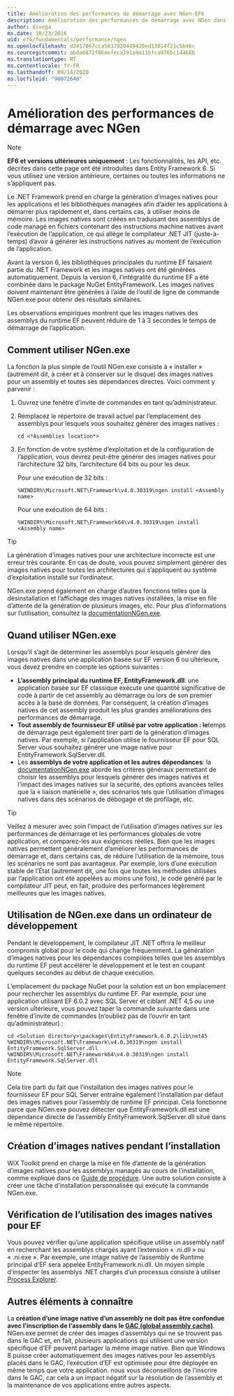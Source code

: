 ```yaml
---
title: Amélioration des performances de démarrage avec NGen-EF6
description: Amélioration des performances de démarrage avec NGen dans Entity Framework 6
author: divega
ms.date: 10/23/2016
uid: ef6/fundamentals/performance/ngen
ms.openlocfilehash: d3417067cca5837920449420ed13014f21c5b46c
ms.sourcegitcommit: abda0872f86eefeca191a9a11bfca976bc14468b
ms.translationtype: MT
ms.contentlocale: fr-FR
ms.lasthandoff: 09/14/2020
ms.locfileid: "90072640"
---
```

# <a name="improving-startup-performance-with-ngen"></a>Amélioration des performances de démarrage avec NGen
> [!NOTE]
> **EF6 et versions ultérieures uniquement** : Les fonctionnalités, les API, etc. décrites dans cette page ont été introduites dans Entity Framework 6. Si vous utilisez une version antérieure, certaines ou toutes les informations ne s’appliquent pas.  

Le .NET Framework prend en charge la génération d’images natives pour les applications et les bibliothèques managées afin d’aider les applications à démarrer plus rapidement et, dans certains cas, à utiliser moins de mémoire. Les images natives sont créées en traduisant des assemblys de code managé en fichiers contenant des instructions machine natives avant l’exécution de l’application, ce qui allège le compilateur .NET JIT (juste-à-temps) d’avoir à générer les instructions natives au moment de l’exécution de l’application.  

Avant la version 6, les bibliothèques principales du runtime EF faisaient partie du .NET Framework et les images natives ont été générées automatiquement. Depuis la version 6, l’intégralité du runtime EF a été combinée dans le package NuGet EntityFramework. Les images natives doivent maintenant être générées à l’aide de l’outil de ligne de commande NGen.exe pour obtenir des résultats similaires.  

Les observations empiriques montrent que les images natives des assemblys du runtime EF peuvent réduire de 1 à 3 secondes le temps de démarrage de l’application.  

## <a name="how-to-use-ngenexe"></a>Comment utiliser NGen.exe  

La fonction la plus simple de l’outil NGen.exe consiste à « installer » (autrement dit, à créer et à conserver sur le disque) des images natives pour un assembly et toutes ses dépendances directes. Voici comment y parvenir :  

1. Ouvrez une fenêtre d’invite de commandes en tant qu’administrateur.
2. Remplacez le répertoire de travail actuel par l’emplacement des assemblys pour lesquels vous souhaitez générer des images natives :

   ``` console
   cd <*Assemblies location*>  
   ```

3. En fonction de votre système d’exploitation et de la configuration de l’application, vous devrez peut-être générer des images natives pour l’architecture 32 bits, l’architecture 64 bits ou pour les deux.

   Pour une exécution de 32 bits :

   ``` console
   %WINDIR%\Microsoft.NET\Framework\v4.0.30319\ngen install <Assembly name>  
   ```

   Pour une exécution de 64 bits :
  
   ``` console
   %WINDIR%\Microsoft.NET\Framework64\v4.0.30319\ngen install <Assembly name>  
   ```

> [!TIP]
> La génération d’images natives pour une architecture incorrecte est une erreur très courante. En cas de doute, vous pouvez simplement générer des images natives pour toutes les architectures qui s’appliquent au système d’exploitation installé sur l’ordinateur.  

NGen.exe prend également en charge d’autres fonctions telles que la désinstallation et l’affichage des images natives installées, la mise en file d’attente de la génération de plusieurs images, etc. Pour plus d’informations sur l’utilisation, consultez la [ documentationNGen.exe](https://msdn.microsoft.com/library/6t9t5wcf.aspx).  

## <a name="when-to-use-ngenexe"></a>Quand utiliser NGen.exe  

Lorsqu’il s’agit de déterminer les assemblys pour lesquels générer des images natives dans une application basée sur EF version 6 ou ultérieure, vous devez prendre en compte les options suivantes :  

- **L’assembly principal du runtime EF, EntityFramework.dll**: une application basée sur EF classique exécute une quantité significative de code à partir de cet assembly au démarrage ou lors de son premier accès à la base de données. Par conséquent, la création d’images natives de cet assembly produit les plus grandes améliorations des performances de démarrage.  
- **Tout assembly de fournisseur EF utilisé par votre application : le**temps de démarrage peut également tirer parti de la génération d’images natives. Par exemple, si l’application utilise le fournisseur EF pour SQL Server vous souhaitez générer une image native pour EntityFramework.SqlServer.dll.  
- Les **assemblys de votre application et les autres dépendances**: la [documentationNGen.exe](https://msdn.microsoft.com/library/6t9t5wcf.aspx) aborde les critères généraux permettant de choisir les assemblys pour lesquels générer des images natives et l’impact des images natives sur la sécurité, des options avancées telles que la « liaison matérielle », des scénarios tels que l’utilisation d’images natives dans des scénarios de débogage et de profilage, etc.  

> [!TIP]
> Veillez à mesurer avec soin l’impact de l’utilisation d’images natives sur les performances de démarrage et les performances globales de votre application, et comparez-les aux exigences réelles. Bien que les images natives permettent généralement d’améliorer les performances de démarrage et, dans certains cas, de réduire l’utilisation de la mémoire, tous les scénarios ne sont pas avantageux. Par exemple, lors d’une exécution stable de l’État (autrement dit, une fois que toutes les méthodes utilisées par l’application ont été appelées au moins une fois), le code généré par le compilateur JIT peut, en fait, produire des performances légèrement meilleures que les images natives.  

## <a name="using-ngenexe-in-a-development-machine"></a>Utilisation de NGen.exe dans un ordinateur de développement  

Pendant le développement, le compilateur JIT .NET offrira le meilleur compromis global pour le code qui change fréquemment. La génération d’images natives pour les dépendances compilées telles que les assemblys du runtime EF peut accélérer le développement et le test en coupant quelques secondes au début de chaque exécution.  

L’emplacement du package NuGet pour la solution est un bon emplacement pour rechercher les assemblys du runtime EF. Par exemple, pour une application utilisant EF 6.0.2 avec SQL Server et ciblant .NET 4,5 ou une version ultérieure, vous pouvez taper la commande suivante dans une fenêtre d’invite de commandes (n’oubliez pas de l’ouvrir en tant qu’administrateur) :  

```console
cd <Solution directory>\packages\EntityFramework.6.0.2\lib\net45
%WINDIR%\Microsoft.NET\Framework\v4.0.30319\ngen install EntityFramework.SqlServer.dll
%WINDIR%\Microsoft.NET\Framework64\v4.0.30319\ngen install EntityFramework.SqlServer.dll
```  

> [!NOTE]
> Cela tire parti du fait que l’installation des images natives pour le fournisseur EF pour SQL Server entraîne également l’installation par défaut des images natives pour l’assembly de runtime EF principal. Cela fonctionne parce que NGen.exe pouvez détecter que EntityFramework.dll est une dépendance directe de l’assembly EntityFramework.SqlServer.dll situé dans le même répertoire.  

## <a name="creating-native-images-during-setup"></a>Création d’images natives pendant l’installation  

WiX Toolkit prend en charge la mise en file d’attente de la génération d’images natives pour les assemblys managés au cours de l’installation, comme expliqué dans ce [Guide de procédure](https://wixtoolset.org/documentation/manual/v3/howtos/files_and_registry/ngen_managed_assemblies.html). Une autre solution consiste à créer une tâche d’installation personnalisée qui exécute la commande NGen.exe.  

## <a name="verifying-that-native-images-are-being-used-for-ef"></a>Vérification de l’utilisation des images natives pour EF  

Vous pouvez vérifier qu’une application spécifique utilise un assembly natif en recherchant les assemblys chargés ayant l’extension « .ni.dll » ou « .ni.exe ». Par exemple, une image native de l’assembly de Runtime principal d’EF sera appelée EntityFramework.ni.dll. Un moyen simple d’inspecter les assemblys .NET chargés d’un processus consiste à utiliser [Process Explorer](https://technet.microsoft.com/sysinternals/bb896653).  

## <a name="other-things-to-be-aware-of"></a>Autres éléments à connaître  

La **création d’une image native d’un assembly ne doit pas être confondue avec l’inscription de l’assembly dans le [GAC (global assembly cache)](https://msdn.microsoft.com/library/yf1d93sz.aspx)**. NGen.exe permet de créer des images d’assemblys qui ne se trouvent pas dans le GAC et, en fait, plusieurs applications qui utilisent une version spécifique d’EF peuvent partager la même image native. Bien que Windows 8 puisse créer automatiquement des images natives pour les assemblys placés dans le GAC, l’exécution d’EF est optimisée pour être déployée en même temps que votre application. nous vous déconseillons de l’inscrire dans le GAC, car cela a un impact négatif sur la résolution de l’assembly et la maintenance de vos applications entre autres aspects.  
